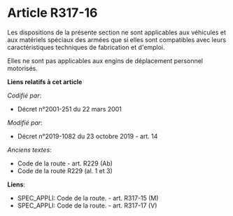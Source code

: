 # Article R317-16

Les dispositions de la présente section ne sont applicables aux véhicules et aux matériels spéciaux des armées que si elles
sont compatibles avec leurs caractéristiques techniques de fabrication et d'emploi.

Elles ne sont pas applicables aux engins de déplacement personnel motorisés.

**Liens relatifs à cet article**

_Codifié par_:

  - Décret n°2001-251 du 22 mars 2001

_Modifié par_:

  - Décret n°2019-1082 du 23 octobre 2019 - art. 14

_Anciens textes_:

  - Code de la route - art. R229 (Ab)
  - Code de la route R229 (al. 1 et 3)

**Liens**:

  - SPEC_APPLI: Code de la route. - art. R317-15 (M)
  - SPEC_APPLI: Code de la route. - art. R317-17 (V)
